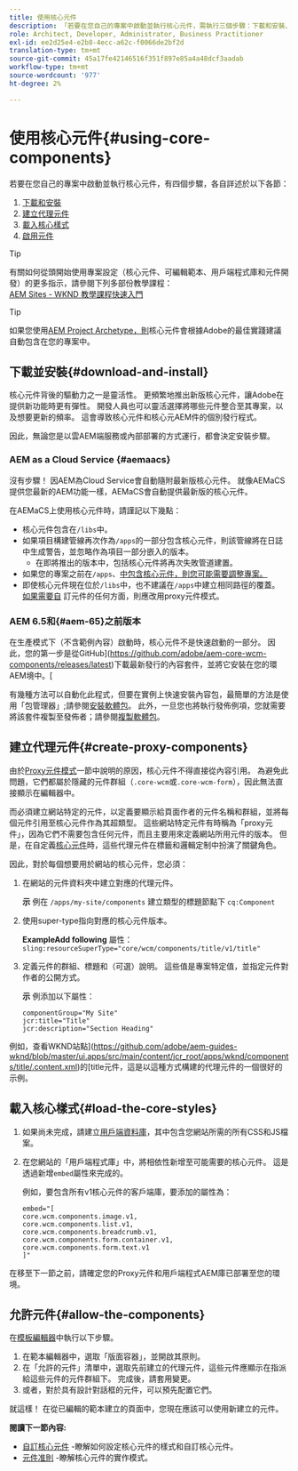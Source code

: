 ```yaml
---
title: 使用核心元件
description: 「若要在您自己的專案中啟動並執行核心元件，需執行三個步驟：下載和安裝、建立Proxy元件、載入核心樣式，以及允許範本上的元件。」
role: Architect, Developer, Administrator, Business Practitioner
exl-id: ee2d25e4-e2b8-4ecc-a62c-f0066de2bf2d
translation-type: tm+mt
source-git-commit: 45a17fe42146516f351f897e85a4a48dcf3aadab
workflow-type: tm+mt
source-wordcount: '977'
ht-degree: 2%

---
```


# 使用核心元件{#using-core-components}

若要在您自己的專案中啟動並執行核心元件，有四個步驟，各自詳述於以下各節：

1. [下載和安裝](#download-and-install)
1. [建立代理元件](#create-proxy-components)
1. [載入核心樣式](#load-the-core-styles)
1. [啟用元件](#allow-the-components)

>[!TIP]
>
>有關如何從頭開始使用專案設定（核心元件、可編輯範本、用戶端程式庫和元件開發）的更多指示，請參閱下列多部份教學課程：\
>[AEM Sites - WKND 教學課程快速入門](https://docs.adobe.com/content/help/zh-Hant/experience-manager-learn/getting-started-wknd-tutorial-develop/overview.html)

>[!TIP]
>
>如果您使用[AEM Project Archetype，則](/help/developing/archetype/overview.md)核心元件會根據Adobe的最佳實踐建議自動包含在您的專案中。

## 下載並安裝{#download-and-install}

核心元件背後的驅動力之一是靈活性。 更頻繁地推出新版核心元件，讓Adobe在提供新功能時更有彈性。 開發人員也可以靈活選擇將哪些元件整合至其專案，以及想要更新的頻率。 這會導致核心元件和核心元AEM件的個別發行程式。

因此，無論您是以雲AEM端服務或內部部署的方式運行，都會決定安裝步驟。

### AEM as a Cloud Service {#aemaacs}

沒有步驟！ 因AEM為Cloud Service會自動隨附最新版核心元件。 就像AEMaCS提供您最新的AEM功能一樣，AEMaCS會自動提供最新版的核心元件。

在AEMaCS上使用核心元件時，請謹記以下幾點：

* 核心元件包含在`/libs`中。
* 如果項目構建管線再次作為`/apps`的一部分包含核心元件，則該管線將在日誌中生成警告，並忽略作為項目一部分嵌入的版本。
   * 在即將推出的版本中，包括核心元件將再次失敗管道建置。
* 如果您的專案之前在`/apps`、[中包含核心元件，則您可能需要調整專案。](/help/developing/overview.md#via-aemaacs)
* 即使核心元件現在位於`/libs`中，也不建議在`/apps`中建立相同路徑的覆蓋。 [如果需要自](/help/developing/guidelines.md#proxy-component-pattern) 訂元件的任何方面，則應改用proxy元件模式。

### AEM 6.5和{#aem-65}之前版本

在生產模式下（不含範例內容）啟動時，核心元件不是快速啟動的一部分。 因此，您的第一步是從GitHub](https://github.com/adobe/aem-core-wcm-components/releases/latest)下載最新發行的內容套件，並將它安裝在您的環AEM境中。[

有幾種方法可以自動化此程式，但要在實例上快速安裝內容包，最簡單的方法是使用「包管理器」;請參閱[安裝軟體包](https://docs.adobe.com/content/help/en/experience-manager-65/administering/contentmanagement/package-manager.html#installing-packages)。 此外，一旦您也將執行發佈例項，您就需要將該套件複製至發佈者；請參閱[複製軟體包](https://docs.adobe.com/content/help/en/experience-manager-65/administering/contentmanagement/package-manager.html#replicating-packages)。

## 建立代理元件{#create-proxy-components}

由於[Proxy元件模式](/help/developing/guidelines.md#proxy-component-pattern)一節中說明的原因，核心元件不得直接從內容引用。 為避免此問題，它們都屬於隱藏的元件群組（`.core-wcm`或`.core-wcm-form`），因此無法直接顯示在編輯器中。

而必須建立網站特定的元件，以定義要顯示給頁面作者的元件名稱和群組，並將每個元件引用至核心元件作為其超類型。 這些網站特定元件有時稱為「proxy元件」，因為它們不需要包含任何元件，而且主要用來定義網站所用元件的版本。 但是，在自定義[核心元件](/help/developing/customizing.md)時，這些代理元件在標籤和邏輯定制中扮演了關鍵角色。

因此，對於每個想要用於網站的核心元件，您必須：

1. 在網站的元件資料夾中建立對應的代理元件。

   **示**
例在 `/apps/my-site/components` 建立類型的標題節點下  `cq:Component`

1. 使用super-type指向對應的核心元件版本。

   **ExampleAdd following**
屬性：\
   `sling:resourceSuperType="core/wcm/components/title/v1/title"`

1. 定義元件的群組、標題和（可選）說明。 這些值是專案特定值，並指定元件對作者的公開方式。

   **示**
例添加以下屬性：

   ```shell
   componentGroup="My Site"
   jcr:title="Title"  
   jcr:description="Section Heading"
   ```

例如，查看WKND站點](https://github.com/adobe/aem-guides-wknd/blob/master/ui.apps/src/main/content/jcr_root/apps/wknd/components/title/.content.xml)的[title元件，這是以這種方式構建的代理元件的一個很好的示例。

## 載入核心樣式{#load-the-core-styles}

1. 如果尚未完成，請建立[用戶端資料庫](https://experienceleague.adobe.com/docs/experience-manager-cloud-service/implementing/developing/full-stack/clientlibs.html)，其中包含您網站所需的所有CSS和JS檔案。
1. 在您網站的「用戶端程式庫」中，將相依性新增至可能需要的核心元件。 這是透過新增`embed`屬性來完成的。

   例如，要包含所有v1核心元件的客戶端庫，要添加的屬性為：

   ```shell
   embed="[  
   core.wcm.components.image.v1,  
   core.wcm.components.list.v1,  
   core.wcm.components.breadcrumb.v1,  
   core.wcm.components.form.container.v1,  
   core.wcm.components.form.text.v1  
   ]"
   ```

在移至下一節之前，請確定您的Proxy元件和用戶端程式AEM庫已部署至您的環境。

## 允許元件{#allow-the-components}

在[模板編輯器](https://docs.adobe.com/content/help/en/experience-manager-cloud-service/sites/authoring/features/templates.html)中執行以下步驟。

1. 在範本編輯器中，選取「版面容器」，並開啟其原則。
1. 在「允許的元件」清單中，選取先前建立的代理元件，這些元件應顯示在指派給這些元件的元件群組下。 完成後，請套用變更。
1. 或者，對於具有設計對話框的元件，可以預先配置它們。

就這樣！ 在從已編輯的範本建立的頁面中，您現在應該可以使用新建立的元件。

**閱讀下一節內容:**

* [自訂核心元件](/help/developing/customizing.md) -瞭解如何設定核心元件的樣式和自訂核心元件。
* [元件准則](/help/developing/guidelines.md) -瞭解核心元件的實作模式。
